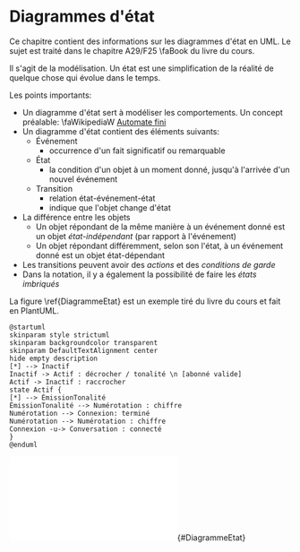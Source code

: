 # Diagrammes d'état

Ce chapitre contient des informations sur les diagrammes d'état en UML. Le sujet est traité dans le chapitre A29/F25&nbsp;\faBook&nbsp;du livre du cours.

Il s'agit de la modélisation. Un état est une simplification de la réalité de quelque chose qui évolue dans le temps. 

Les points importants:

- Un diagramme d'état sert à modéliser les comportements. Un concept préalable: \faWikipediaW&nbsp;[Automate fini](https://fr.wikipedia.org/wiki/Automate_fini#Automates_UML)
- Un diagramme d'état contient des éléments suivants:
  - Événement
    - occurrence d'un fait significatif ou remarquable
  - État
    - la condition d'un objet à un moment donné, jusqu'à l'arrivée d'un nouvel événement
  - Transition
    - relation état-événement-état
    - indique que l'objet change d'état
- La différence entre les objets
  - Un objet répondant de la même manière à un événement donné est un objet *état-indépendant* (par rapport à l'événement)
  - Un objet répondant différemment, selon son l'état, à un événement donné est un objet état-dépendant
- Les transitions peuvent avoir des *actions* et des *conditions de garde*
- Dans la notation, il y a également la possibilité de faire les *états imbriqués*

La figure&nbsp;\ref{DiagrammeEtat} est un exemple tiré du livre du cours et fait en PlantUML.

```{.plantuml hide-image=true plantuml-filename=build/images/DiagrammeEtat.pdf}
@startuml
skinparam style strictuml
skinparam backgroundcolor transparent
skinparam DefaultTextAlignment center
hide empty description
[*] --> Inactif
Inactif -> Actif : décrocher / tonalité \n [abonné valide]
Actif -> Inactif : raccrocher
state Actif {
[*] --> ÉmissionTonalité
ÉmissionTonalité --> Numérotation : chiffre
Numérotation --> Connexion: terminé
Numérotation --> Numérotation : chiffre
Connexion -u-> Conversation : connecté
}
@enduml
```

![Diagramme d'états (figure A29.3/F25.10&nbsp;\faBook&nbsp;du livre). [(PlantUML)](http://www.plantuml.com/plantuml/uml/TL6xRiCm3Dpr5PmB6Dqz537QfKkdR4a6HQ9Z8HPbK7IGeEW7z5Fo7VwnqgbjzBbGrDtnT8HMMInB7rkJZu4wopP2bakBMZcu7ypUkkE1Kq_UfJOn25lAIY795zKJrhPlPOrdgTfmeAWqE2t8fWaU0MCd5_2O7OTEGYApkTj1KJp0CradeJRJ2GfLjwO4FrmT9zSWmpr88ji66Qwm9TZOVIBI_gIOnvsfvjdPfWIsRfeskh7WPFkwl3oynv2pPbdFrkOtT5E-z76uSb8NfTJQDQ6k6SrtV5G-QYmywwq4tJq6pVY7wZ-_PHgA_jFiX9mNrSYwCUQRMI5v_QWF)](build/images/DiagrammeEtat.pdf){#DiagrammeEtat}


